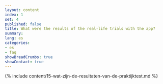 ```yaml
---
layout: content
index: 1
set: 4
published: false
title: What were the results of the real-life trials with the app?
summary: 
lang: es
categories:
- es
- faq
showBreadCrumbs: true
showContact: true
---
```

{% include content/15-wat-zijn-de-resultaten-van-de-praktijktest.md %}
